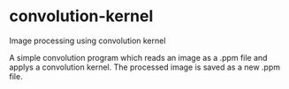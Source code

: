 # convolution-kernel
Image processing using convolution kernel

A simple convolution program which reads an image as a .ppm file and applys a convolution kernel. The processed image is saved as a new .ppm file.
